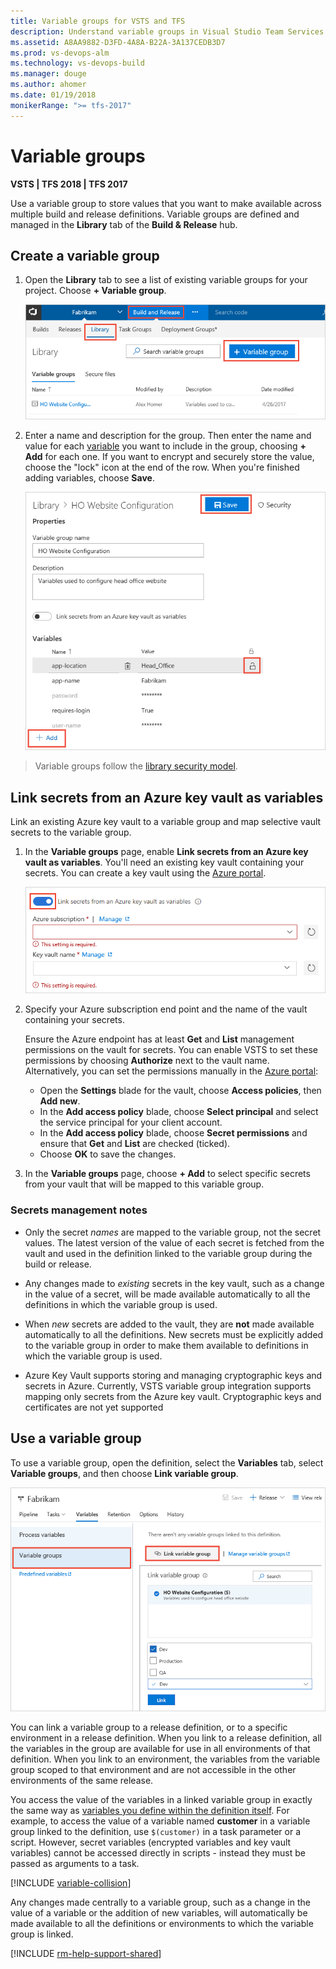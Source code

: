 ```yaml
---
title: Variable groups for VSTS and TFS
description: Understand variable groups in Visual Studio Team Services (VSTS) and Team Foundation Server (TFS)
ms.assetid: A8AA9882-D3FD-4A8A-B22A-3A137CEDB3D7
ms.prod: vs-devops-alm
ms.technology: vs-devops-build
ms.manager: douge
ms.author: ahomer
ms.date: 01/19/2018
monikerRange: ">= tfs-2017"
---
```



# Variable groups

**VSTS | TFS 2018 | TFS 2017**

Use a variable group to store values that you want to make available across
multiple build and release definitions. Variable groups are defined and managed in the **Library** tab of the
**Build &amp; Release** hub.

## Create a variable group

1. Open the **Library** tab to see a list of existing variable groups for your project.
Choose **+ Variable group**.

   ![Creating a variable group](_img/create-variable-group.png) 

1. Enter a name and description for the group. Then enter the name and value for each
   [variable](../definitions/release/variables.md#custom-variables)
   you want to include in the group, choosing **+ Add** for each one.
   If you want to encrypt and securely store the value, choose the "lock" icon 
   at the end of the row. When you're finished adding variables, choose **Save**.

   ![Saving a variable group](_img/save-variable-group.png) 

>Variable groups follow the [library security model](index.md#security).

## Link secrets from an Azure key vault as variables

Link an existing Azure key vault to a variable group and map selective vault secrets to the variable group.

1. In the **Variable groups** page, enable **Link secrets from an Azure key vault as variables**.
   You'll need an existing key vault containing your secrets. You can create a 
   key vault using the [Azure portal](https://portal.azure.com).

   ![Variable group with Azure key vault integration](_img/link-azure-key-vault-variable-group.png)

1. Specify your Azure subscription end point and the name of the vault containing your secrets.

   Ensure the Azure endpoint has at least **Get** and **List** management permissions on the vault for secrets.
   You can enable VSTS to set these permissions by choosing **Authorize** next to the vault name.
   Alternatively, you can set the permissions manually in the [Azure portal](https://portal.azure.com):

   - Open the **Settings** blade for the vault, choose **Access policies**, then **Add new**.
   - In the **Add access policy** blade, choose **Select principal** and select the service principal for your client account.
   - In the **Add access policy** blade, choose **Secret permissions** and ensure that **Get** and **List** are checked (ticked).
   - Choose **OK** to save the changes.<p />

1. In the **Variable groups** page, choose **+ Add** to select specific secrets from your vault that will be mapped to this variable group. 

### Secrets management notes

* Only the secret *names* are mapped to the variable group, not the secret values. The latest version of the value of each secret
  is fetched from the vault and used in the definition linked to the variable group during the build or release.

* Any changes made to *existing* secrets in the key vault, such as a change in the value of a secret, will be made available
  automatically to all the definitions in which the variable group is used.

* When *new* secrets are added to the vault, they are **not** made available automatically to all the definitions. 
  New secrets must be explicitly added to the variable group in order to make them available to definitions
  in which the variable group is used.

* Azure Key Vault supports storing and managing cryptographic keys and secrets in Azure.
  Currently, VSTS variable group integration supports mapping only secrets from the Azure key vault.
  Cryptographic keys and certificates are not yet supported

## Use a variable group

To use a variable group, open the definition, select the **Variables**
tab, select **Variable groups**, and then choose **Link variable group**. 

![Linking a variable group](_img/link-variable-group.png)

You can link a variable group to a release definition, or to a specific environment in a release definition.
When you link to a release definition, all the variables in the group are available for use in all environments
of that definition. When you link to an environment, the variables from the variable group scoped to that
environment and are not accessible in the other environments of the same release. 

You access the value of the variables in a linked variable group in exactly
the same way as [variables you define within the definition itself](../definitions/release/variables.md#custom-variables).
For example, to access the value of a variable named **customer** in a variable group linked to the definition,
use `$(customer)` in a task parameter or a script. However, secret variables (encrypted variables and key vault variables) 
cannot be accessed directly in scripts - instead they must be passed as arguments to a task. 

[!INCLUDE [variable-collision](../definitions/_shared/variable-collision.md)]

Any changes made centrally to a variable group, such as a change in the value of a variable or the addition of new variables,
will automatically be made available to all the definitions or environments to which the variable group is linked.

[!INCLUDE [rm-help-support-shared](../../_shared/rm-help-support-shared.md)]
